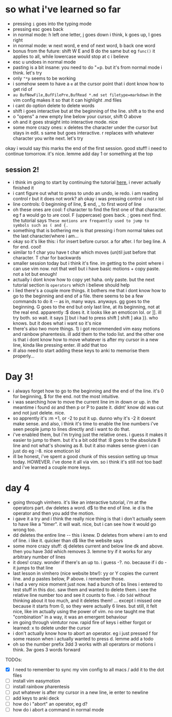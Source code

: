# so what i've learned so far

* pressing `i` goes into the typing mode
* pressing esc goes back
* in normal mode: h left one letter, j goes down i think, k goes up, l goes right
* in normal mode: w next word, e end of next word, b back one word
* bonus from the future: shift W E and B do the same but eg `func()` it applies to all, while lowercase would stop at c i believe
* esc u undoes in normal mode
* pasting is a bit insane: you need to do "+p. but it's from normal mode i think. let's try
* only `"*p` seems to be working
* i somehow seem to have a `e` at the cursor point that i dont know how to get rid of
* `au BufNewFile,BufFilePre,BufRead *.md set filetype=markdown` in the vim config makes it so that it can highlight .md files
* i cant do option delete to delete words
* shift i goes interactive but at the beginning of the line. shift a to the end
* o "opens" a new empty line below your cursor, shift O above
* oh and it goes straight into interactive mode. nice
* some more crazy ones: x deletes the character under the cursor but stays in edit. s same but goes interactive. r replaces with whatever character you write next. let's try 

okay i would say this marks the end of the first session. good stuff! i need to continue tomorrow. it's nice. lemme add day 1 or something at the top

## session 2!

* i think im going to start by continuing the tutorial [here](https://www.vim-hero.com/lessons/moving-by-upper-word), i never actually finished it
* i cant figure out what to press to undo an undo, ie redo. i am reading control r but it does not work? ah okay i was pressing control u not r lol
* line controls: 0 beginning of line, $ end, _ to first word of line
* oh these ones are cool: f character to find the first one of that character. eg f a would go to `a`re cool. F (uppercase) goes back. ; goes next find. the tutorial says `These motions are frequently used to jump to symbols such as ( and {.`
* something that is bothering me is that pressing i from normal takes out the last character/where i am…
* okay so it's like this: i for insert before cursor. a for after. I for beg line. A for end. cool!
* similar to f char you have t char which moves (un)til just before that character. T char for backwards
* smaller session today but i think it's fine. im getting to the point where i can use vim now. not that well but i have basic motions + copy paste. not a lot but enough!
* actually i dont know how to copy yet haha. only paste. but the next tutorial section is `operators` which i believe should help
* i lied there's a couple more things. it bothers me that i dont know how to go to the beginning and end of a file. there seems to be a few commands to do it -- as in, many ways. anyways. gg goes to the beginning. G goes to the end but only last line, at its beginning, not at the real end. apparently :$ does it. it looks like an emoticon lol. or ]]. ill try both. so wait. it says ]] but i had to press shift ] shift ] aka }}. who knows. but it does what i want so it's nice
* there's also two more things. 1) i got recommended vim easy motions and rainbow pharentesis. ill add them to the todo list. and the other one is that i dont know how to move whatever is after my cursor in a new line, kinda like pressing enter. ill add that too
* ill also need to start adding these keys to anki to memorise them properly…

# Day 3!

* i always forget how to go to the beginning and the end of the line. it's 0 for beginning, $ for the end. not the most intuitive.
* i was searching how to move the current line im in down or up. in the meantime i found `dd` and then p or P to paste it. didnt' know dd was cut and not just delete. nice.
* so apprently it's :m +1, or -2 to put it up. dunno why it's -2 it doesnt make sense. and also, i think it's time to enable the line numbers i've seen people jump to lines directly and i want to do that. 
* i've enabled them, but i'm trying just the relative ones. i guess it makes it easier to jump to them. but it's a bit odd that :8 goes to the absolute 8 line and not what's showing as 8. but it also makes sense given i can just do eg :-8. nice emoticon lol
* ill be honest, i've spent a good chunk of this session setting up tmux today. HOWEVER. i've done it all via vim. so i think it's still not too bad! and i've learned a couple more keys.

# day 4

* going through vimhero. it's like an interactive tutorial, i'm at the operators part. dw deletes a word. d$ to the end of line. ie d is the operator and then you add the motion.
* i gave it a try and i think the really nice thing is that i don't actually seem to have like a "timer". it will wait. nice, but i can see how it would go wrong too.
* dd deletes the entire line -- this i knew. D deletes from where i am to end of line. i like it. quicker than d$ like the website says
* some more crazy stuff: dj deletes current and below line dk and above. then you have 3dd which removes 3. lemme try if it works for any arbitrary number of lines
* it does! crazy. wonder if there's an up to. i guess -?. no. because if i do - it jumps to that line
* last lesson in vimhero (nice website btw!): yy or Y copies the current line. and p pastes below, P above. i remember those.
* i had a very nice moment just now. had a bunch of bs lines i entered to test stuff in this doc. saw them and wanted to delete them. i see the relative line number too and see it counts to five. i do `5dd` without thinking about it too much, and it deletes them! … except i missed one because it starts from 0, so they were actually 6 lines. but still, it felt nice, like im actually using the power of vim. no one taught me that "combination" in a way, it was an emergent behaviour
* im going through vimtutor now. rapid fire of keys i either forgot or learned: x to delete under the cursor
* i don't actually know how to abort an operator. eg i just pressed f for some reason when i actually wanted to press d. lemme add a todo
* oh so the number prefix 3dd 3 works with all operators or motions i think. 3w goes 3 words forward

TODOs:
- [x] I need to remember to sync my vim config to all macs / add it to the dot files
- [ ] install vim easymotion
- [ ] install rainbow pharentesis
- [ ] put whatever is after my cursor in a new line, ie enter to newline
- [ ] add keys to anki deck
- [ ] how do i "abort" an operator, eg d?
- [ ] how do i abort a command in normal mode
